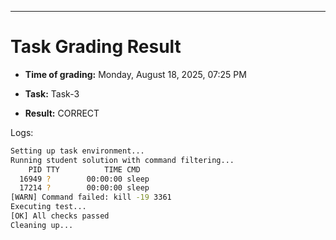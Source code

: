 
---
# Task Grading Result

- **Time of grading:** Monday, August 18, 2025, 07:25 PM

- **Task:** Task-3

- **Result:** CORRECT


Logs:
```bash
Setting up task environment...
Running student solution with command filtering...
    PID TTY          TIME CMD
  16949 ?        00:00:00 sleep
  17214 ?        00:00:00 sleep
[WARN] Command failed: kill -19 3361
Executing test...
[OK] All checks passed
Cleaning up...
```
